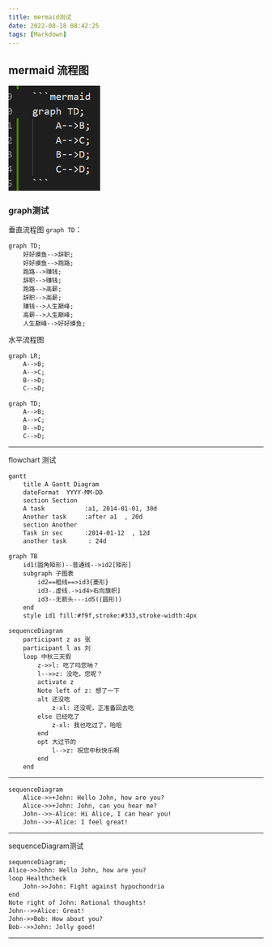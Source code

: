 ```yaml
---
title: mermaid测试
date: 2022-08-18 08:42:25
tags: [Markdown]
---
```


## mermaid 流程图

![写法不同](2022-08-18-mermaid测试/2022-08-18-10-05-35.png)

### graph测试

垂直流程图 `graph TD`：

```mermaid
graph TD;
    好好摸鱼-->辞职;
    好好摸鱼-->跑路;
    跑路-->赚钱;
    辞职-->赚钱;
    跑路-->高薪;
    辞职-->高薪;
    赚钱-->人生巅峰;
    高薪-->人生巅峰;        
    人生巅峰-->好好摸鱼;
```

水平流程图

```mermaid
graph LR;
    A-->B;
    A-->C;
    B-->D;
    C-->D;
```

```mermaid
graph TD;
    A-->B;
    A-->C;
    B-->D;
    C-->D;
```

---

flowchart 测试

```mermaid
gantt
    title A Gantt Diagram
    dateFormat  YYYY-MM-DD
    section Section
    A task           :a1, 2014-01-01, 30d
    Another task     :after a1  , 20d
    section Another
    Task in sec      :2014-01-12  , 12d
    another task      : 24d
```

```mermaid
graph TB
    id1(圆角矩形)--普通线-->id2[矩形]
    subgraph 子图表
        id2==粗线==>id3{菱形}
        id3-.虚线.->id4>右向旗帜]
        id3--无箭头---id5((圆形))
    end
    style id1 fill:#f9f,stroke:#333,stroke-width:4px
```

```mermaid
sequenceDiagram
    participant z as 张
    participant l as 刘
    loop 中秋三天假
        z->>l: 吃了吗您呐？
        l-->>z: 没吃，您呢？
        activate z
        Note left of z: 想了一下
        alt 还没吃
            z-xl: 还没呢，正准备回去吃
        else 已经吃了
            z-xl: 我也吃过了，哈哈
        end
        opt 大过节的
            l-->z: 祝您中秋快乐啊
        end
    end
```

---

```mermaid
sequenceDiagram
    Alice->>+John: Hello John, how are you?
    Alice->>+John: John, can you hear me?
    John-->>-Alice: Hi Alice, I can hear you!
    John-->>-Alice: I feel great!
```

---

sequenceDiagram测试

```mermaid
sequenceDiagram;
Alice->>John: Hello John, how are you?
loop Healthcheck
    John->>John: Fight against hypochondria
end
Note right of John: Rational thoughts!
John-->>Alice: Great!
John->>Bob: How about you?
Bob-->>John: Jolly good!
```

---
